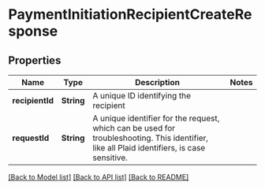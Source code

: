 # PaymentInitiationRecipientCreateResponse

## Properties
Name | Type | Description | Notes
------------ | ------------- | ------------- | -------------
**recipientId** | **String** | A unique ID identifying the recipient | 
**requestId** | **String** | A unique identifier for the request, which can be used for troubleshooting. This identifier, like all Plaid identifiers, is case sensitive. | 

[[Back to Model list]](../README.md#documentation-for-models) [[Back to API list]](../README.md#documentation-for-api-endpoints) [[Back to README]](../README.md)


